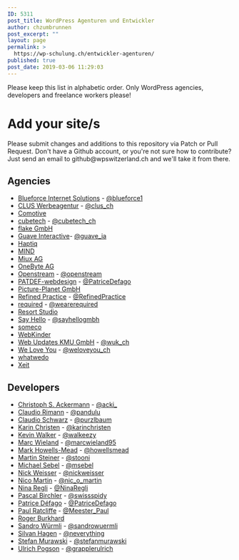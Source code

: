 ```yaml
---
ID: 5311
post_title: WordPress Agenturen und Entwickler
author: chzumbrunnen
post_excerpt: ""
layout: page
permalink: >
  https://wp-schulung.ch/entwickler-agenturen/
published: true
post_date: 2019-03-06 11:29:03
---
```

Please keep this list in alphabetic order. Only WordPress agencies, developers and freelance workers please!
<h1>Add your site/s</h1>
Please submit changes and additions to this repository via Patch or Pull Request. Don't have a Github account, or you're not sure how to contribute? Just send an email to github@wpswitzerland.ch and we'll take it from there.
<h2>Agencies</h2>
<ul>
 	<li><a href="https://www.blueforce.ch/">Blueforce Internet Solutions</a> - <a href="https://twitter.com/blueforce1">@blueforce1</a></li>
 	<li><a href="https://clus.ch/">CLUS Werbeagentur</a> - <a href="https://twitter.com/clus_ch">@clus_ch</a></li>
 	<li><a href="https://www.comotive.ch/">Comotive</a></li>
 	<li><a href="https://www.cubetech.ch/">cubetech</a> - <a href="https://twitter.com/cubetech_ch">@cubetech_ch</a></li>
 	<li><a href="https://flake.ch/">flake GmbH</a></li>
 	<li><a href="https://www.guaveinteractive.ch/">Guave Interactive</a>- <a href="https://twitter.com/guave_ia">@guave_ia</a></li>
 	<li><a href="https://haptiq.studio/">Haptiq</a></li>
 	<li><a href="https://www.mind.ch/">MIND</a></li>
 	<li><a href="http://miux.ch/">Miux AG</a></li>
 	<li><a href="https://www.onebyte.ch">OneByte AG</a></li>
 	<li><a href="https://www.openstream.ch/">Openstream</a> - <a href="https://twitter.com/openstream">@openstream</a></li>
 	<li><a href="https://patdef-webdesign.ch">PATDEF-webdesign</a> - <a href="https://twitter.com/PatriceDefago">@PatriceDefago</a></li>
 	<li><a href="https://www.picture-planet.ch/">Picture-Planet GmbH</a></li>
 	<li><a href="https://www.refinedpractice.com/">Refined Practice</a> - <a href="https://twitter.com/RefinedPractice">@RefinedPractice</a></li>
 	<li><a href="https://required.com/">required</a> - <a href="https://twitter.com/wearerequired">@wearerequired</a></li>
 	<li><a href="http://resortstudio.ch/digital/">Resort Studio</a></li>
 	<li><a href="https://sayhello.ch">Say Hello</a> - <a href="https://twitter.com/sayhellogmbh">@sayhellogmbh</a></li>
 	<li><a href="https://someco.ch">someco</a></li>
 	<li><a href="https://www.webkinder.ch/">WebKinder</a></li>
 	<li><a href="https://wuk.ch/">Web Updates KMU GmbH</a> - <a href="https://twitter.com/wuk_ch">@wuk_ch</a></li>
 	<li><a href="https://www.weloveyou.ch/">We Love You</a> - <a href="https://twitter.com/weloveyou_ch">@weloveyou_ch</a></li>
 	<li><a href="https://www.whatwedo.ch/">whatwedo</a></li>
 	<li><a href="http://www.xeit.ch/">Xeit</a></li>
</ul>
<h2>Developers</h2>
<ul>
 	<li><a href="https://www.cubetech.ch/cubetech/team/christoph-s-ackermann/">Christoph S. Ackermann</a> - <a href="https://twitter.com/acki_">@acki_</a></li>
 	<li><a href="http://claudiorimann.ch/">Claudio Rimann</a> - <a href="https://twitter.com/pandulu">@pandulu</a></li>
 	<li><a href="https://www.claudioschwarz.com/">Claudio Schwarz</a> - <a href="https://twitter.com/purzlbaum">@purzlbaum</a></li>
 	<li><a href="http://karinchristen.com/">Karin Christen</a> - <a href="https://twitter.com/karinchristen">@karinchristen</a></li>
 	<li><a href="http://kevinwalker.ch/">Kevin Walker</a> - <a href="https://twitter.com/walkeezy">@walkeezy</a></li>
 	<li><a href="https://marcwieland.name/">Marc Wieland</a> - <a href="https://twitter.com/marcwieland95">@marcwieland95</a></li>
 	<li><a href="https://permanenttourist.ch/topic/wordpress/">Mark Howells-Mead</a> - <a href="https://twitter.com/howellsmead">@howellsmead</a></li>
 	<li><a href="https://profiles.wordpress.org/webstooni">Martin Steiner</a> - <a href="https://twitter.com/stooni">@stooni</a></li>
 	<li><a href="http://sebel.ch">Michael Sebel</a> - <a href="https://twitter.com/msebel">@msebel</a></li>
 	<li><a href="https://nick.weisser.me/">Nick Weisser</a> - <a href="https://twitter.com/nickweisser">@nickweisser</a></li>
 	<li><a href="http://nicomartin.ch">Nico Martin</a> - <a href="https://twitter.com/nic_o_martin">@nic_o_martin</a></li>
 	<li><a href="https://ninaregli.com">Nina Regli</a> - <a href="https://twitter.com/ninaregli">@NinaRegli</a></li>
 	<li><a href="https://pascalbirchler.com/">Pascal Birchler</a> - <a href="https://twitter.com/swissspidy">@swissspidy</a></li>
 	<li><a href="https://patdef-webdesign.ch">Patrice Défago</a> - <a href="https://twitter.com/PatriceDefago">@PatriceDefago</a></li>
 	<li><a href="https://www.refinedpractice.com/">Paul Ratcliffe</a> - <a href="https://twitter.com/Meester_Paul">@Meester_Paul</a></li>
 	<li><a href="http://rogerburkhard.com/de/">Roger Burkhard</a></li>
 	<li><a href="https://www.sandrowuermli.ch">Sandro Würmli</a> - <a href="https://www.twitter.com/sandrowuermli">@sandrowuermli</a></li>
 	<li><a href="http://silvanhagen.com/">Silvan Hagen</a> - <a href="https://twitter.com/neverything">@neverything</a></li>
 	<li><a href="https://wuk.ch/kontakt/team/">Stefan Murawski</a> - <a href="https://twitter.com/stefanmurawski">@stefanmurawski</a></li>
 	<li><a href="http://ulrich.pogson.ch/">Ulrich Pogson</a> - <a href="https://twitter.com/grapplerulrich">@grapplerulrich</a></li>
</ul>